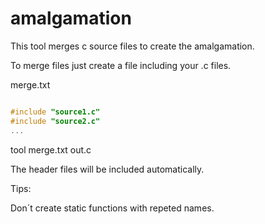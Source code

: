# amalgamation

This tool merges c source files to create the amalgamation.


To merge files just create a file including your .c files.

merge.txt

```c

#include "source1.c"
#include "source2.c"
...

```

tool merge.txt out.c

The header files will be included automatically.

Tips:

Don´t create static functions with repeted names.

